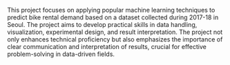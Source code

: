 This project focuses on applying popular machine learning techniques to predict bike rental demand based on a dataset collected during 2017-18 in Seoul. The project aims to develop practical skills in data handling, visualization, experimental design, and result interpretation. The project not only enhances technical proficiency but also emphasizes the importance of clear communication and interpretation of results, crucial for effective problem-solving in data-driven fields.
